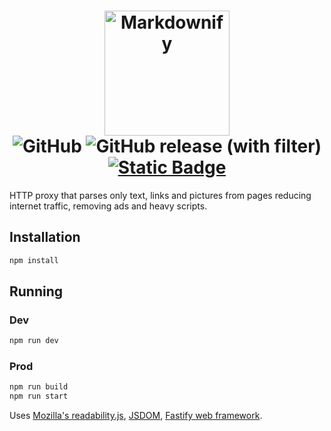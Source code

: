 <h1 align="center">
  <a href="https://github.com/TxtDot/txtdot"><img src="https://github.com/TxtDot/.github/blob/main/imgs/TXTDot%20gh.png?raw=true" alt="Markdownify" width="200"></a> <br>
  <img alt="GitHub" src="https://img.shields.io/github/license/txtdot/txtdot">
  <img alt="GitHub release (with filter)" src="https://img.shields.io/github/v/release/txtdot/txtdot?display_name=release">
  <a href="https://matrix.to/#/#txtdot:matrix.org"><img alt="Static Badge" src="https://img.shields.io/badge/matrix_chat-green">
</a>

</h1>

HTTP proxy that parses only text, links and pictures from pages
reducing internet traffic, removing ads and heavy scripts.

## Installation

```bash
npm install
```

## Running

### Dev

```bash
npm run dev
```

### Prod

```bash
npm run build
npm run start
```

Uses [Mozilla's readability.js](https://github.com/mozilla/readability),
[JSDOM](https://github.com/jsdom/jsdom),
[Fastify web framework](https://github.com/fastify/fastify).
